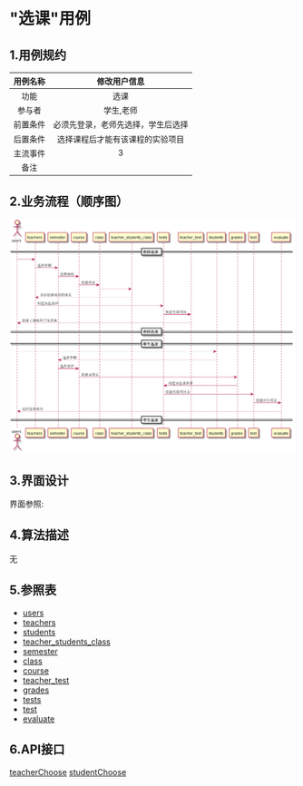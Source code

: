 # "选课"用例
## 1.用例规约
|用例名称|修改用户信息|
|:---:|:---:|
|功能|选课|
|参与者|学生,老师|
|前置条件|必须先登录，老师先选择，学生后选择|
|后置条件|选择课程后才能有该课程的实验项目|
|主流事件|3|
|备注||
## 2.业务流程（顺序图）
[![](../图片/顺序图_选课.png)](../src/顺序图_选课.puml)
## 3.界面设计
界面参照:
## 4.算法描述
无
## 5.参照表
* [users](../README.md)
* [teachers](../README.md)
* [students](../README.md)
* [teacher_students_class](../README.md)
* [semester](../README.md)
* [class](../README.md)
* [course](../README.md)
* [teacher_test](../README.md)
* [grades](../README.md)
* [tests](../README.md)
* [test](../README.md)
* [evaluate](../README.md)

## 6.API接口
[teacherChoose](../接口/teacherChoose.md)
[studentChoose](../接口/studentChoose.md)